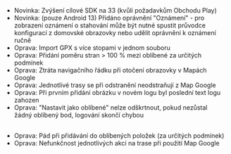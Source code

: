 ##
- Novinka: Zvýšení cílové SDK na 33 (kvůli požadavkům Obchodu Play)
- Novinka: (pouze Android 13) Přidáno oprávnění "Oznámení" - pro zobrazení oznámení o stahování může být nutné spustit průvodce konfigurací z domovské obrazovky nebo udělit oprávnění k oznámení ručně
- Oprava: Import GPX s více stopami v jednom souboru
- Oprava: Přidání poměru stran > 100 % mezi oblíbené za určitých podmínek
- Oprava: Ztráta navigačního řádku při otočení obrazovky v Mapách Google
- Oprava: Jednotlivé trasy se při odstranění neodstraňují z Map Google
- Oprava: Při prvním přidání obrázku v novém logu byl poslední text logu zahozen
- Oprava: "Nastavit jako oblíbené" nelze odškrtnout, pokud nezůstal žádný oblíbený bod, logování skončí chybou

##
- Oprava: Pád při přidávání do oblíbených položek (za určitých podmínek)
- Oprava: Nefunkčnost jednotlivých akcí na trase při použití Map Google
